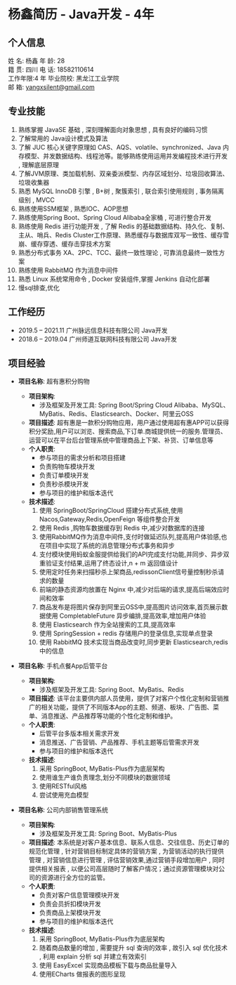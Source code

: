# 杨鑫简历 - Java开发 - 4年

## 个人信息

<!-- |姓名|年龄|籍贯|电话|工作经验|电子邮箱|
|--|--|--|--|--|
|杨鑫|18582110614|4年|| -->

姓    名: 杨鑫          年    龄: 28  
籍    贯: 四川          电    话: 18582110614  
工作年限:4 年           毕业院校: 黑龙江工业学院  
邮    箱: yangxsilent@gmail.com

## 专业技能

1. 熟练掌握 JavaSE 基础 , 深刻理解面向对象思想 , 具有良好的编码习惯
2. 了解常用的 Java设计模式及算法
3. 了解 JUC 核心关键字原理如 CAS、AQS、volatile、synchronized、Java 内存模型、并发数据结构、线程池等。能够熟练使用运用并发编程技术进行开发 , 理解底层原理
4. 了解JVM原理、类加载机制、双亲委派模型、内存区域划分、垃圾回收算法、垃圾收集器
5. 熟悉 MySQL InnoDB 引擎 , B+树 , 聚簇索引 , 联合索引使用规则 , 事务隔离级别 , MVCC
6. 熟练使用SSM框架 , 熟悉IOC、AOP思想
7. 熟练使用Spring Boot、Spring Cloud Alibaba全家桶 , 可进行整合开发
8. 熟练使用 Redis 进行功能开发 , 了解 Redis 的基础数据结构、持久化、复制、主从、哨兵、Redis Cluster工作原理、熟悉缓存与数据库双写一致性、缓存雪崩、缓存穿透、缓存击穿技术方案
9. 熟悉分布式事务 XA、2PC、TCC、最终一致性理论 , 可靠消息最终一致性方案
10. 熟练使用 RabbitMQ 作为消息中间件
11. 熟悉 Linux 系统常用命令 , Docker 安装组件,掌握 Jenkins 自动化部署
12. 慢sql排查,优化

## 工作经历

- 2019.5 – 2021.11 广州脉远信息科技有限公司 Java开发
- 2018.6 – 2019.04 广州师道互联网科技有限公司 Java开发

## 项目经验

- **项目名称**: 超有惠积分购物
  - **项目架构**:  
    - 涉及框架及开发工具: Spring Boot/Spring Cloud Alibaba、MySQL、MyBatis、Redis、Elasticsearch、Docker、阿里云OSS
  - **项目描述**: 超有惠是一款积分购物应用，用户通过使用超有惠APP可以获得积分奖励,用户可以浏览、搜索商品,下订单.商城提供统一的服务.管理员、运营可以在平台后台管理系统中管理商品上下架、补货、订单信息等
  - **个人职责**:
    - 参与项目的需求分析和项目搭建
    - 负责购物车模块开发
    - 负责订单模块开发
    - 负责秒杀模块开发
    - 参与项目的维护和版本迭代
  - **技术描述**:
    1. 使用 SpringBoot/SpringCloud 搭建分布式系统,使用 Nacos,Gateway,Redis,OpenFeign 等组件整合开发
    2. 使用 Redis ,购物车数据缓存到 Redis 中,减少对数据库的连接
    3. 使用RabbitMQ作为消息中间件,支付时做延迟队列,提高用户体验感,也在项目中实现了系统的消息管理分布式事务和异步
    4. 支付模块使用蚂蚁金服提供给我们的API完成支付功能,并同步、异步双重验证支付结果,运用了终态设计,n + m 返回值设计
    5. 使用定时任务来扫描秒杀上架商品,redissonClient信号量控制秒杀请求的数量
    6. 前端的静态资源均放置在 Nginx 中,减少对后端的请求,提高后端效应时间和效率
    7. 商品发布是将图片保存到阿里云OSS中,提高图片访问效率,首页展示数据使用 CompletableFuture 异步编排,提高效率,增加用户体验
    8. 使用 Elasticsearch 作为全站搜索的工具,提高效率
    9. 使用 SpringSession + redis 存储用户的登录信息,实现单点登录
    10. 使用 RabbitMQ 技术实现当商品改变时,同步更新 Elasticsearch,redis 中的信息

- **项目名称**: 手机点餐App后管平台
  - **项目架构**:  
    - 涉及框架及开发工具: Spring Boot、MyBatis、Redis
  - **项目描述**: 该平台主要供内部人员使用，提供了对客户个性化定制和营销推广的相关功能，提供了不同版本App的主题、频道、板块、广告图、菜单、消息推送、产品推荐等功能的个性化定制和维护。
  - **个人职责**:
    - 后管平台多版本相关需求开发
    - 消息推送、广告营销、产品推荐、手机主题等后管需求开发
    - 参与项目的维护和版本迭代
  - **技术描述**:
    1. 采用 SpringBoot, MyBatis-Plus作为底层架构
    2. 使用谁生产谁负责理念,划分不同模块的数据领域
    3. 使用RESTful风格
    4. 尝试使用充血模型

- **项目名称**: 公司内部销售管理系统
  - **项目架构**:  
    - 涉及框架及开发工具: Spring Boot、MyBatis-Plus
  - **项目描述**: 本系统是对客户基本信息、联系人信息、交往信息、历史订单的规范化管理 , 针对营销目标制定具体的营销方案 , 为营销活动的执行提供管理 , 对营销信息进行管理 , 评估营销效果,通过营销手段增加用户 , 同时提供相关报表 , 以便公司高层随时了解客户情况；通过资源管理模块对公司的资源进行全方位的监管。
  - **个人职责**:
    - 负责对客户信息管理模块开发
    - 负责会员折扣模块开发
    - 负责商品上架模块开发
    - 参与项目的维护和版本迭代
  - **技术描述**:
    1. 采用 SpringBoot, MyBatis-Plus作为底层架构
    2. 随着商品数量的增加 , 需要提升 sql 查询的效率 , 故引入 sql 优化技术 , 利用 explain 分析 sql 并建立有效索引
    3. 使用 EasyExcel 实现商品模板下载与商品批量导入
    4. 使用ECharts 做报表的图形呈现
